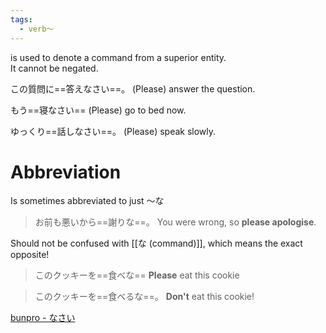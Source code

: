 ```yaml
---
tags:
  - verb〜
---
```

is used to denote a command from a superior entity.  
It cannot be negated.

この質問に==答えなさい==。
(Please) answer the question.

もう==寝なさい==
(Please) go to bed now.

ゆっくり==話しなさい==。
(Please) speak slowly.

# Abbreviation
Is sometimes abbreviated to just 〜な
>お前も悪いから==謝りな==。
>You were wrong, so **please apologise**.

Should not be confused with [[な (command)]], which means the exact opposite!
>このクッキーを==食べな==
>**Please** eat this cookie

>このクッキーを==食べるな==。
>**Don't** eat this cookie!

[bunpro - なさい](https://bunpro.jp/grammar_points/%E3%81%AA%E3%81%95%E3%81%84)